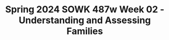 ---
layout: single_embed_slide
title: "Spring 2024 SOWK 487w Week 02 - Understanding and Assessing Families"
presentation_id: 2YzYqc
canonical_url: /presentations/2YzYqc/
slides:
  - slide_name: ../deck-12046-large-0.jpeg
    slide_thumbnail: ../deck-12046-thumb-0.jpeg
    slide_text: >
      <p>Working with Families Part I: Understanding and Assessing Families
      Jacob Campbell, Ph.D LICSW at Heritage University for SOWK 487 in Spring of 2024</p>
      
  - slide_name: ../deck-12046-large-1.jpeg
    slide_thumbnail: ../deck-12046-thumb-1.jpeg
    slide_text: >
      <p>Genogram Cutout Activity
      Heritage University Jacob Campbell, Ph.D. LICSW
      SOWK 487w Spring 2024</p>
      
  - slide_name: ../deck-12046-large-2.jpeg
    slide_thumbnail: ../deck-12046-thumb-2.jpeg
    slide_text: >
      <p>Agenda Picking groups Strengths perspective and families Engagement and assessment with families
      Heritage University Jacob Campbell, Ph.D. LICSW
      SOWK 487w Spring 2024</p>
      
  - slide_name: ../deck-12046-large-3.jpeg
    slide_thumbnail: ../deck-12046-thumb-3.jpeg
    slide_text: >
      <p>Selecting members for group projects •A-03: Family Treatment Modality Research Presentation
      Pikachu, I Choose You!
      •A-04: 04: Group Facilitation Activity</p>
      
  - slide_name: ../deck-12046-large-4.jpeg
    slide_thumbnail: ../deck-12046-thumb-4.jpeg
    slide_text: >
      <p>Identifying Family Strengths Note 12 to 15 positive aspects of the household pictured
      (National Court Appointed Special Advocate Association, 2007)</p>
      
  - slide_name: ../deck-12046-large-5.jpeg
    slide_thumbnail: ../deck-12046-thumb-5.jpeg
    slide_text: >
      <p>What Families Provide
      Heritage University Jacob Campbell, Ph.D. LICSW
      SOWK 487w Spring 2024</p>
      
  - slide_name: ../deck-12046-large-6.jpeg
    slide_thumbnail: ../deck-12046-thumb-6.jpeg
    slide_text: >
      <p>What Families Provide
      Heritage University Jacob Campbell, Ph.D. LICSW
      SOWK 487w Spring 2024</p>
      
  - slide_name: ../deck-12046-large-7.jpeg
    slide_thumbnail: ../deck-12046-thumb-7.jpeg
    slide_text: >
      <p>Provide secure attachment bonds
      Provide for physical needs
      Procreation
      Primary socialization of children
      Regulate sexuality
      Satisfy emotional needs
      What Families Provide (Kirst-Ashman &amp; Hull, 2015) Heritage University Jacob Campbell, Ph.D. LICSW
      SOWK 487w Spring 2024</p>
      
  - slide_name: ../deck-12046-large-8.jpeg
    slide_thumbnail: ../deck-12046-thumb-8.jpeg
    slide_text: >
      <p>Different Families —Same Love “A primary group whose members assume certain obligations for each other and generally share common residences.” (Kirst-Ashman &amp; Hull, 2015, p. 331)
      Heritage University Jacob Campbell, Ph.D. LICSW
      SOWK 487w Spring 2024</p>
      
  - slide_name: ../deck-12046-large-9.jpeg
    slide_thumbnail: ../deck-12046-thumb-9.jpeg
    slide_text: >
      <p>Family Systems Framework Assessment Dimensions
      • Homeostasis
      • Family Roles
      • Boundaries and Boundary
      • Communication Patterns in Families
      Maintenance
      • External Family Boundaries • Enmeshment and Disengagement • Family Decision Making, Hierarchy, and Power
      • Family Life Cycle • Family Rules • Social Environment • Family Adaptive Capacity (Stressors and Strengths)
      (Hepworth et al., 2022) Heritage University Jacob Campbell, Ph.D. LICSW
      SOWK 487w Spring 2024</p>
      
  - slide_name: ../deck-12046-large-10.jpeg
    slide_thumbnail: ../deck-12046-thumb-10.jpeg
    slide_text: >
      <p>Family Systems Framework Assessment
      Review the Handout Applying Family Systems Framework Assessment. What kind of things might you expect to hear in each of these areas?
      Dimensions
      • Homeostasis
      • Family Roles
      • Boundaries and Boundary
      • Communication Patterns in Families
      Maintenance
      • External Family Boundaries • Enmeshment and Disengagement • Family Decision Making, Hierarchy, and Power
      • Family Life Cycle • Family Rules • Social Environment • Family Adaptive Capacity (Stressors and Strengths)
      (Hepworth et al., 2022) Heritage University Jacob Campbell, Ph.D. LICSW
      SOWK 487w Spring 2024</p>
      
  - slide_name: ../deck-12046-large-11.jpeg
    slide_thumbnail: ../deck-12046-thumb-11.jpeg
    slide_text: >
      <p>Homeostasis “Families may try to maintain the status quo in response to family transitions in the life cycle or stressors associated with abrupt change to the family system itself (e.g., death, divorce, a new addition to the family, an abrupt move), or environmental events such as immigration or move to a new location, or changes in daily routines” (Hepworth et al., 2022, p. 196)
      Heritage University Jacob Campbell, Ph.D. LICSW
      Balance
      Feedback loops SOWK 487w Spring 2024</p>
      
  - slide_name: ../deck-12046-large-12.jpeg
    slide_thumbnail: ../deck-12046-thumb-12.jpeg
    slide_text: >
      <p>Boundaries &amp; Boundary Maintenance Disengagement
      Enmeshment
      di used boundaries
      inappropriately rigid
      Internal vs. External
      Unique
      families unique style, cultural preferences, strengths, and needs
      A
      A
      Subsystems (Kirst-Ashman &amp; Hull, 2015)
      ff
      Heritage University Jacob Campbell, Ph.D. LICSW
      SOWK 487w Spring 2024</p>
      
  - slide_name: ../deck-12046-large-13.jpeg
    slide_thumbnail: ../deck-12046-thumb-13.jpeg
    slide_text: >
      <p>Family Decision Making, Hierarchy, and Power • Historic / Context • Reason for distribution • Covert power • Power exibility • Family perspective
      (Kirst-Ashman &amp; Hull, 2015)
      fl
      Heritage University Jacob Campbell, Ph.D. LICSW
      SOWK 487w Spring 2024</p>
      
  - slide_name: ../deck-12046-large-14.jpeg
    slide_thumbnail: ../deck-12046-thumb-14.jpeg
    slide_text: >
      <p>Family Roles
      Perceived Enacted Prescribed
      (Hepworth et al., 2022) Heritage University Jacob Campbell, Ph.D. LICSW
      SOWK 487w Spring 2024</p>
      
  - slide_name: ../deck-12046-large-15.jpeg
    slide_thumbnail: ../deck-12046-thumb-15.jpeg
    slide_text: >
      <p>Family Rules
      Explicit
      Flexible
      Implicit
      Rigid
      (Hepworth et al., 2022) Heritage University Jacob Campbell, Ph.D. LICSW
      SOWK 487w Spring 2024</p>
      
  - slide_name: ../deck-12046-large-16.jpeg
    slide_thumbnail: ../deck-12046-thumb-16.jpeg
    slide_text: >
      <p>What About Your Family? Members Roles Norms Values Rules Heritage University Jacob Campbell, Ph.D. LICSW
      SOWK 487w Spring 2024</p>
      
  - slide_name: ../deck-12046-large-17.jpeg
    slide_thumbnail: ../deck-12046-thumb-17.jpeg
    slide_text: >
      <p>Communication Styles of Family Members Clarity vs. Mysti cation/ Incongruence
      Congruence and Clarity of Communication
      Verbal
      Nonverbal
      Contextual (Kirst-Ashman &amp; Hull, 2015)
      fi
      Heritage University Jacob Campbell, Ph.D. LICSW
      SOWK 487w Spring 2024</p>
      
  - slide_name: ../deck-12046-large-18.jpeg
    slide_thumbnail: ../deck-12046-thumb-18.jpeg
    slide_text: >
      <p>Communication Styles of Family Members
      Sender Skills Using “I messages” verses “You…”
      Receiver Skills Congruence and Clarity of Communication
      Physical attending Paraphrasing Responses that elicit clari cation Brief responses
      (Hepworth et al., 2022)
      fi
      Heritage University Jacob Campbell, Ph.D. LICSW
      SOWK 487w Spring 2024</p>
      
  - slide_name: ../deck-12046-large-19.jpeg
    slide_thumbnail: ../deck-12046-thumb-19.jpeg
    slide_text: >
      <p>Communication Styles of Family Members Insoo Kim Berg Solution-Focused Family Therapy Video (PsychotherapyNet, 2009)
      Heritage University Jacob Campbell, Ph.D. LICSW
      (Berg, 2009)
      SOWK 487w Spring 2024</p>
      
  - slide_name: ../deck-12046-large-20.jpeg
    slide_thumbnail: ../deck-12046-thumb-20.jpeg
    slide_text: >
      <p>Family Life Cycle 1. Unattached young adult 2. New couple 3. Family with young children 4. Family with adolescents 5. Family that is launching children 6. Family in later life
      (Kirst-Ashman &amp; Hull, 2015) Heritage University Jacob Campbell, Ph.D. LICSW
      SOWK 487w Spring 2024</p>
      
  - slide_name: ../deck-12046-large-21.jpeg
    slide_thumbnail: ../deck-12046-thumb-21.jpeg
    slide_text: >
      <p>Social Environment
      (Kirst-Ashman &amp; Hull, 2015) Heritage University Jacob Campbell, Ph.D. LICSW
      SOWK 487w Spring 2024</p>
      
  - slide_name: ../deck-12046-large-22.jpeg
    slide_thumbnail: ../deck-12046-thumb-22.jpeg
    slide_text: >
      <p>Family Adaptive Capacity
      Family Stressors
      Family Strengths &amp; Resilience
      Family Cycle Frequency and Duration Magnitude and Number
      Social support Internal cohesion and commitment Creativity and exibility Appraisal, insight, and meaning Initiative and achievement Boundary setting (Kirst-Ashman &amp; Hull, 2015)
      fl
      Heritage University Jacob Campbell, Ph.D. LICSW
      SOWK 487w Spring 2024</p>
      
---